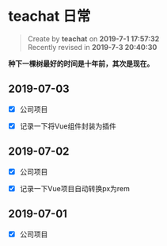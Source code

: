 teachat 日常
===

> Create by **teachat** on **2019-7-1 17:57:32**  
> Recently revised in **2019-7-3 20:40:30**

**种下一棵树最好的时间是十年前，其次是现在。**

## 2019-07-03

- [x] 公司项目

- [x] 记录一下将Vue组件封装为插件

## 2019-07-02

- [x] 公司项目

- [x] 记录一下Vue项目自动转换px为rem

## 2019-07-01

- [x] 公司项目






